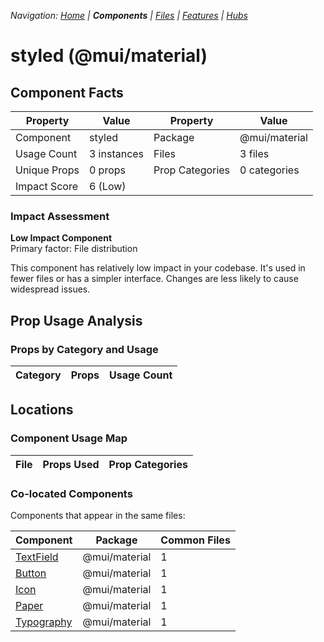 
*Navigation: [Home](../../index.md) | **Components** | [Files](../../files.md) | [Features](../../features.md) | [Hubs](../../hubs.md)*



# styled (@mui/material)

## Component Facts

| Property | Value | Property | Value |
|----------|-------|----------|-------|
| Component | styled | Package | @mui/material |
| Usage Count | 3 instances | Files | 3 files |
| Unique Props | 0 props | Prop Categories | 0 categories |
| Impact Score | 6 (Low) | | |

### Impact Assessment

**Low Impact Component**  
Primary factor: File distribution

This component has relatively low impact in your codebase. It&#x27;s used in fewer files or has a simpler interface. Changes are less likely to cause widespread issues.

## Prop Usage Analysis

### Props by Category and Usage

| Category | Props | Usage Count |
|----------|-------|-------------|


## Locations

### Component Usage Map

| File | Props Used | Prop Categories |
|------|------------|----------------|

### Co-located Components
Components that appear in the same files:

| Component | Package | Common Files |
|-----------|---------|--------------|
| [TextField](../@mui_material/TextField.md) | @mui/material | 1 |
| [Button](../@mui_material/Button.md) | @mui/material | 1 |
| [Icon](../@mui_material/Icon.md) | @mui/material | 1 |
| [Paper](../@mui_material/Paper.md) | @mui/material | 1 |
| [Typography](../@mui_material/Typography.md) | @mui/material | 1 |
